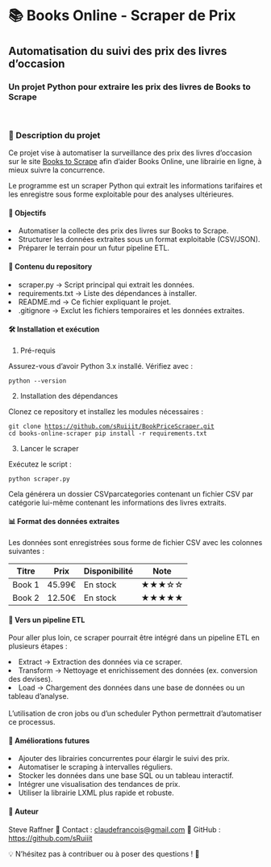 <h1> 📚 Books Online - Scraper de Prix </h1>

<h2>Automatisation du suivi des prix des livres d’occasion</h2>
<h3>Un projet Python pour extraire les prix des livres de Books to Scrape</h3>

<br>

<h3>📝 Description du projet</h3>

Ce projet vise à automatiser la surveillance des prix des livres d’occasion sur le site [Books to Scrape](https://books.toscrape.com) afin d’aider Books Online, une librairie en ligne, à mieux suivre la concurrence.

Le programme est un scraper Python qui extrait les informations tarifaires et les enregistre sous forme exploitable pour des analyses ultérieures.

<h4>🎯 Objectifs</h4>
<li>Automatiser la collecte des prix des livres sur Books to Scrape.</li>
<li>Structurer les données extraites sous un format exploitable (CSV/JSON).</li>
<li>Préparer le terrain pour un futur pipeline ETL.</li>

<h4>📂 Contenu du repository</h4>
<li>scraper.py → Script principal qui extrait les données.</li>
<li>requirements.txt → Liste des dépendances à installer.</li>
<li>README.md → Ce fichier expliquant le projet.</li>
<li>.gitignore → Exclut les fichiers temporaires et les données extraites.</li>

<h4>🛠️ Installation et exécution</h4>

1. Pré-requis

Assurez-vous d’avoir Python 3.x installé. Vérifiez avec :

<code>python --version</code>

2. Installation des dépendances

Clonez ce repository et installez les modules nécessaires :

<code>git clone https://github.com/sRuiiit/BookPriceScraper.git
cd books-online-scraper
pip install -r requirements.txt</code>

3. Lancer le scraper

Exécutez le script :

<code>python scraper.py</code>

Cela générera un dossier CSVparcategories contenant un fichier CSV par catégorie lui-même contenant les informations des livres extraits.

<h4>📊 Format des données extraites</h4>

Les données sont enregistrées sous forme de fichier CSV avec les colonnes suivantes :

| Titre    | Prix   | Disponibilité | Note  |
|----------|--------|--------------|-------|
| Book 1   | 45.99€ | En stock     | ★★★☆☆ |
| Book 2   | 12.50€ | En stock     | ★★★★★ |

<h4>🔧 Vers un pipeline ETL</h4>

Pour aller plus loin, ce scraper pourrait être intégré dans un pipeline ETL en plusieurs étapes :
<li>Extract → Extraction des données via ce scraper.</li>
<li>Transform → Nettoyage et enrichissement des données (ex. conversion des devises).</li>
<li>Load → Chargement des données dans une base de données ou un tableau d’analyse.</li>
<br>
L’utilisation de cron jobs ou d’un scheduler Python permettrait d’automatiser ce processus.

<h4>🚀 Améliorations futures</h4>
<li>Ajouter des librairies concurrentes pour élargir le suivi des prix.</li>
<li>Automatiser le scraping à intervalles réguliers.</li>
<li>Stocker les données dans une base SQL ou un tableau interactif.</li>
<li>Intégrer une visualisation des tendances de prix.</li>
<li>Utiliser la librairie LXML plus rapide et robuste.</li>

<h4>👤 Auteur</h4>

Steve Raffner
📩 Contact : claudefrancois@gmail.com
🔗 GitHub : https://github.com/sRuiiit

💡 N’hésitez pas à contribuer ou à poser des questions ! 🚀
